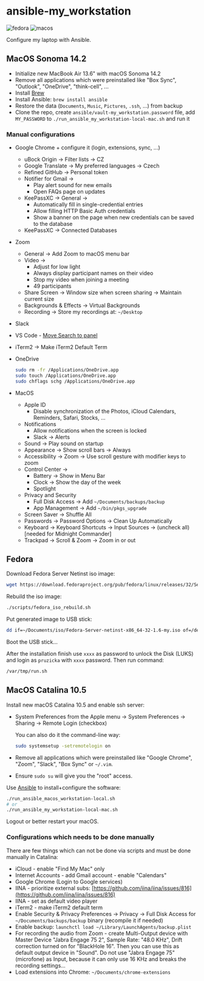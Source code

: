 # ansible-my_workstation

![fedora](https://github.com/ruzickap/ansible-my_workstation/workflows/fedora/badge.svg)
![macos](https://github.com/ruzickap/ansible-my_workstation/workflows/macos/badge.svg)

Configure my laptop with Ansible.

## MacOS Sonoma 14.2

* Initialize new MacBook Air 13.6" with macOS Sonoma 14.2
* Remove all applications which were preinstalled like "Box Sync", "Outlook",
  "OneDrive", "think-cell", ...
* Install [Brew](https://brew.sh/)
* Install Ansible: `brew install ansible`
* Restore the data (`Documents`, `Music`, `Pictures`, `.ssh`, ...) from backup
* Clone the repo, create `ansible/vault-my_workstation.password` file, add
  `MY_PASSWORD` to `./run_ansible_my_workstation-local-mac.sh` and run it

### Manual configurations

* Google Chrome + configure it (login, extensions, sync, ...)
  * uBock Origin -> Filter lists -> CZ
  * Google Translate -> My preferred languages -> Czech
  * Refined GitHub -> Personal token
  * Notifier for Gmail ->
    * Play alert sound for new emails
    * Open FAQs page on updates
  * KeePassXC -> General ->
    * Automatically fill in single-credential entries
    * Allow filling HTTP Basic Auth credentials
    * Show a banner on the page when new credentials can be saved to the database
  * KeePassXC -> Connected Databases
* Zoom
  * General -> Add Zoom to macOS menu bar
  * Video ->
    * Adjust for low light
    * Always display participant names on their video
    * Stop my video when joining a meeting
    * 49 participants
  * Share Screen -> Window size when screen sharing -> Maintain current size
  * Backgrounds & Effects -> Virtual Backgrounds
  * Recording -> Store my recordings at: `~/Desktop`
* Slack
* VS Code - [Move Search to panel](https://stackoverflow.com/questions/50058584/vs-code-toggle-search-icon-in-activity-bar-move-from-panel-or-back)
* iTerm2 -> Make iTerm2 Default Term
* OneDrive

  ```bash
  sudo rm -fr /Applications/OneDrive.app
  sudo touch /Applications/OneDrive.app
  sudo chflags schg /Applications/OneDrive.app
  ```

* MacOS
  * Apple ID
    * Disable synchronization of the Photos, iCloud Calendars, Reminders, Safari,
      Stocks, ...
  * Notifications
    * Allow notifications when the screen is locked
    * Slack -> Alerts
  * Sound -> Play sound on startup
  * Appearance -> Show scroll bars -> Always
  * Accessibility -> Zoom -> Use scroll gesture with modifier keys to zoom
  * Control Center ->
    * Battery -> Show in Menu Bar
    * Clock -> Show the day of the week
    * Spotlight
  * Privacy and Security
    * Full Disk Access -> Add `~/Documents/backups/backup`
    * App Management -> Add `~/bin/pkgs_upgrade`
  * Screen Saver -> Shuffle All
  * Passwords -> Password Options -> Clean Up Automatically
  * Keyboard -> Keyboard Shortcuts -> Input Sources -> (uncheck all) [needed for
    Midnight Commander]
  * Trackpad -> Scroll & Zoom -> Zoom in or out

## Fedora

Download Fedora Server Netinst iso image:

```bash
wget https://download.fedoraproject.org/pub/fedora/linux/releases/32/Server/x86_64/iso/Fedora-Server-netinst-x86_64-32-1.6.iso -O ~/Documents/iso/
```

Rebuild the iso image:

```bash
./scripts/fedora_iso_rebuild.sh
```

Put generated image to USB stick:

```bash
dd if=~/Documents/iso/Fedora-Server-netinst-x86_64-32-1.6-my.iso of=/dev/sdb bs=8M
```

Boot the USB stick...

After the installation finish use `xxxx` as password to unlock the Disk (LUKS)
and login as `pruzicka` with `xxxx` password. Then run command:

```bash
/var/tmp/run.sh
```

## MacOS Catalina 10.5

Install new macOS Catalina 10.5 and enable ssh server:

* System Preferences from the Apple menu -> System Preferences -> Sharing
  -> Remote Login (checkbox)

  You can also do it the command-line way:

  ```bash
  sudo systemsetup -setremotelogin on
  ```

* Remove all applications which were preinstalled like "Google Chrome", "Zoom",
  "Slack", "Box Sync" or `~/.vim`.

* Ensure `sudo su` will give you the "root" access.

Use [Ansible](https://www.ansible.com/) to install+configure the software:

```bash
./run_ansible_macos_workstation-local.sh
# or
./run_ansible_my_workstation-local-mac.sh
```

Logout or better restart your macOS.

### Configurations which needs to be done manually

There are few things which can not be done via scripts and must be done
manually in Catalina:

* iCloud - enable "Find My Mac" only
* Internet Accounts - add Gmail account - enable "Calendars"
* Google Chrome (Login to Google services)
* IINA - prioritize external subs: [https://github.com/iina/iina/issues/816](https://github.com/iina/iina/issues/816)
* IINA - set as default video player
* iTerm2 - make iTerm2 default term
* Enable Security & Privacy Preferences -> Privacy -> Full Disk Access for
  `~/Documents/backups/backup` binary (recompile it if needed)
* Enable backup: `launchctl load ~/Library/LaunchAgents/backup.plist`
* For recording the audio from Zoom - create Multi-Output device with Master
  Device "Jabra Engage 75 2", Sample Rate: "48.0 KHz", Drift correction turned
  on for "BlackHole 16". Then you can use this as default output device in
  "Sound".
  Do not use "Jabra Engage 75" (microfone) as Input, because it can only use
  16 KHz and breaks the recording settings...
* Load extensions into Chrome: `~/Documents/chrome-extensions`
